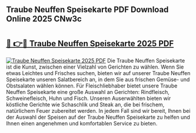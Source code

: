 ## Traube Neuffen Speisekarte PDF Download Online 2025 CNw3c

# <h2><a href="http://gccyc5.nevu.top/?p=Traube+Neuffen+Speisekarte">🔗 👉🔴 Traube Neuffen Speisekarte 2025 PDF</a></h2>

[![Traube Neuffen Speisekarte 2025 PDF](https://i.imgur.com/dBaPXMq.png)](http://gccyc5.nevu.top/?p=Traube+Neuffen+Speisekarte)
Die Traube Neuffen Speisekarte ist die Kunst, zwischen einer Vielzahl von Gerichten zu wählen. Wenn Sie etwas Leichtes und Frisches suchen, bieten wir auf unserer Traube Neuffen Speisekarte unseren Salatbereich an, in dem Sie aus frischen Gemüse- und Obstsalaten wählen können. Für Fleischliebhaber bietet unsere Traube Neuffen Speisekarte eine große Auswahl an Gerichten: Rindfleisch, Schweinefleisch, Huhn und Fisch. Unseren Auserwählten bieten wir köstliche Gerichte wie Schaschlik und Steak an, die bei frischem, natürlichem Feuer zubereitet werden. In jedem Fall sind wir bereit, Ihnen bei der Auswahl der Speisen auf der Traube Neuffen Speisekarte zu helfen und Ihnen einen angenehmen und komfortablen Service zu bieten.

